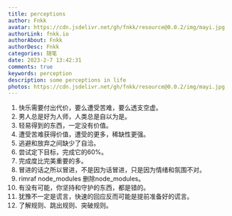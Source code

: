 ```yaml
---
title: perceptions
author: Fnkk
avatar: https://cdn.jsdelivr.net/gh/fnkk/resource@0.0.2/img/mayi.jpg
authorLink: fnkk.io
authorAbout: Fnkk
authorDesc: Fnkk
categories: 随笔
date: 2023-2-7 13:42:31
comments: true
keywords: perception
description: some perceptions in life
photos: https://cdn.jsdelivr.net/gh/fnkk/resource@0.0.2/img/mayi.jpg
---
```

1. 快乐需要付出代价，要么遭受苦难，要么透支空虚。
2. 男人总是好为人师，人类总是自以为是。
3. 轻易得到的东西，一定没有价值。
4. 遭受苦难获得价值，遭受的更多，稀缺性更强。
5. 逃避和放弃之间缺少了自洽。
6. 尝试定下目标，完成它的60%。
7. 完成度比完美重要的多。
8. 冒进的话之所以冒进，不是因为话冒进，只是因为情绪和氛围不对。
9. rimraf node_modules 删除node_modules。
10. 有没有可能，你坚持和守护的东西，都是错的。
11. 犹豫不一定是谎言，快速的回应反而可能是提前准备好的谎言。
12. 了解规则、跳出规则、突破规则。